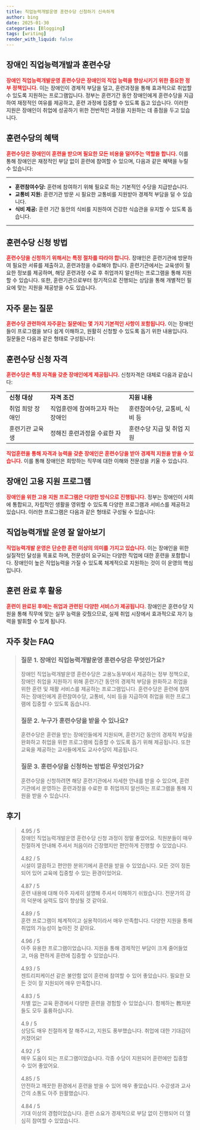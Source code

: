 ```yaml
---
title: 직업능력개발운영 훈련수당 신청하기 신속하게
author: bing
date: 2025-01-30
categories: [Blogging]
tags: [writing]
render_with_liquid: false
---
```



<h2 id='장애인_직업능력개발과_훈련수당'>장애인 직업능력개발과 훈련수당</h2>

<p><b><span style="color: #ee2323;">장애인 직업능력개발운영 훈련수당은 장애인의 직업 능력을 향상시키기 위한 중요한 정부 정책입니다.</span></b> 이는 장애인이 경제적 부담을 덜고, 훈련과정을 통해 효과적으로 취업할 수 있도록 지원하는 프로그램입니다. 정부는 훈련기간 동안 장애인에게 훈련수당을 지급하여 재정적인 여유를 제공하고, 훈련 과정에 집중할 수 있도록 돕고 있습니다. 이러한 지원은 장애인이 취업에 성공하기 위한 전반적인 과정을 지원하는 데 중점을 두고 있습니다.</p>

<h2 id='훈련수당의_혜택'>훈련수당의 혜택</h2>

<p><b><span style="color: #ee2323;">훈련수당은 장애인이 훈련을 받으며 필요한 모든 비용을 덜어주는 역할을 합니다.</span></b> 이를 통해 장애인은 재정적인 부담 없이 훈련에 참여할 수 있으며, 다음과 같은 혜택을 누릴 수 있습니다:</p>

<hr />

<ul>
    <li><b>훈련참여수당:</b> 훈련에 참여하기 위해 필요로 하는 기본적인 수당을 지급받습니다.</li>
    <li><b>교통비 지원:</b> 훈련기관 방문 시 필요한 교통비를 지원받아 경제적 부담을 덜 수 있습니다.</li>
    <li><b>식비 제공:</b> 훈련 기간 동안의 식비를 지원하여 건강한 식습관을 유지할 수 있도록 돕습니다.</li>
</ul>

<hr />

<h2 id='훈련수당_신청방법'>훈련수당 신청 방법</h2>

<p><b><span style="color: #ee2323;">훈련수당을 신청하기 위해서는 특정 절차를 따라야 합니다.</span></b> 장애인은 훈련기관에 방문하여 필요한 서류를 제출하고, 훈련과정을 수료해야 합니다. 훈련기관에서는 교육생이 필요한 정보를 제공하며, 해당 훈련과정 수료 후 취업까지 알선하는 프로그램을 통해 지원할 수 있습니다. 또한, 훈련기관으로부터 정기적으로 진행되는 상담을 통해 개별적인 필요에 맞는 지원을 제공받을 수도 있습니다.</p>

<h2 id='자주묻는질문'>자주 묻는 질문</h2>

<p><b><span style="color: #ee2323;">훈련수당 관련하여 자주묻는 질문에는 몇 가지 기본적인 사항이 포함됩니다.</span></b> 이는 장애인들이 프로그램을 보다 쉽게 이해하고, 원활히 신청할 수 있도록 돕기 위한 내용입니다. 질문들은 다음과 같은 형태로 구성됩니다:</p>

<h2 id='훈련수당_신청자격'>훈련수당 신청 자격</h2>

<p><b><span style="color: #ee2323;">훈련수당은 특정 자격을 갖춘 장애인에게 제공됩니다.</span></b> 신청자격은 대체로 다음과 같습니다:</p>

<table>
    <tr>
        <td><b>신청 대상</b></td>
        <td><b>자격 조건</b></td>
        <td><b>지원 내용</b></td>
    </tr>
    <tr>
        <td>취업 희망 장애인</td>
        <td>직업훈련에 참여하고자 하는 장애인</td>
        <td>훈련참여수당, 교통비, 식비 등</td>
    </tr>
    <tr>
        <td>훈련기관 교육생</td>
        <td>정해진 훈련과정을 수료한 자</td>
        <td>훈련수당 지급 및 취업 지원</td>
    </tr>
</table>

<p><b><span style="color: #ee2323;">직업훈련을 통해 자격과 능력을 갖춘 장애인은 훈련수당을 받아 경제적 지원을 받을 수 있습니다.</span></b> 이를 통해 장애인은 희망하는 직무에 대한 이해와 전문성을 키울 수 있습니다.</p>

<h2 id='장애인_고용_지원_프로그램'>장애인 고용 지원 프로그램</h2>

<p><b><span style="color: #ee2323;">장애인을 위한 고용 지원 프로그램은 다양한 방식으로 진행됩니다.</span></b> 정부는 장애인이 사회에 통합되고, 자립적인 생활을 영위할 수 있도록 다양한 프로그램과 서비스를 제공하고 있습니다. 이러한 프로그램은 다음과 같은 형태로 구성될 수 있습니다:</p>

<h2 id='직업능력개발_운영_잘_알아보기'>직업능력개발 운영 잘 알아보기</h2>

<p><b><span style="color: #ee2323;">직업능력개발 운영은 단순한 훈련 이상의 의미를 가지고 있습니다.</span></b> 이는 장애인을 위한 실질적인 달성을 목표로 하며, 전문성이 요구되는 다양한 직업에 대한 훈련을 포함합니다. 장애인이 높은 직업능력을 가질 수 있도록 체계적으로 지원하는 것이 이 운영의 핵심입니다.</p>

<h2 id='훈련완료후_활용'>훈련 완료 후 활용</h2>

<p><b><span style="color: #ee2323;">훈련이 완료된 후에는 취업과 관련된 다양한 서비스가 제공됩니다.</span></b> 장애인은 훈련수당 지원을 통해 직무에 맞는 실무 능력을 갖췄으므로, 실제 취업 시장에서 효과적으로 자기 능력을 발휘할 수 있게 됩니다.</p>


<h2 id='자주_찾는_FAQ'>자주 찾는 FAQ</h2>
<div itemscope="" itemtype="https://schema.org/FAQPage"> 
<blockquote> 
<div itemscope="" itemprop="mainEntity" itemtype="https://schema.org/Question"> 
<h3 itemprop="name">질문 1. 장애인 직업능력개발운영 훈련수당은 무엇인가요?</h3> 
<div itemscope="" itemprop="acceptedAnswer" itemtype="https://schema.org/Answer"> 
<span itemprop="text"> 
<p>장애인 직업능력개발운영 훈련수당은 고용노동부에서 제공하는 정부 정책으로, 장애인 취업을 지원하기 위해 훈련기간 동안의 경제적 부담을 완화하고 취업을 위한 훈련 및 재활 서비스를 제공하는 프로그램입니다. 훈련수당은 훈련에 참여하는 장애인에게 훈련참여수당, 교통비, 식비 등을 지급하여 취업을 위한 프로그램에 집중할 수 있도록 돕습니다.</p> 
</span> 
</div> 
</div> 
<div itemscope="" itemprop="mainEntity" itemtype="https://schema.org/Question"> 
<h3 itemprop="name">질문 2. 누구가 훈련수당을 받을 수 있나요?</h3> 
<div itemscope="" itemprop="acceptedAnswer" itemtype="https://schema.org/Answer"> 
<span itemprop="text"> 
<p>훈련수당은 훈련을 받는 장애인들에게 지원되며, 훈련기간 동안의 경제적 부담을 완화하고 취업을 위한 프로그램에 집중할 수 있도록 돕기 위해 제공됩니다. 또한 교육을 제공하는 교사들에게도 교사수당이 제공됩니다.</p> 
</span> 
</div> 
</div> 
<div itemscope="" itemprop="mainEntity" itemtype="https://schema.org/Question"> 
<h3 itemprop="name">질문 3. 훈련수당을 신청하는 방법은 무엇인가요?</h3> 
<div itemscope="" itemprop="acceptedAnswer" itemtype="https://schema.org/Answer"> 
<span itemprop="text"> 
<p>훈련수당을 신청하려면 해당 훈련기관에서 자세한 안내를 받을 수 있으며, 훈련기관에서 운영하는 훈련과정을 수료한 후 취업까지 알선하는 프로그램을 통해 지원을 받을 수 있습니다.</p> 
</span> 
</div> 
</div> 
</blockquote> 
</div>
<h2 id='후기'>후기</h2>
<div itemscope itemtype="https://schema.org/Product">
  <blockquote>
  <div itemprop="review" itemscope itemtype="https://schema.org/Review">
      <div itemprop="reviewRating" itemscope itemtype="https://schema.org/Rating"> <span itemprop="ratingValue">4.95</span> / <span itemprop="bestRating">5</span> </div>
      <span itemprop="reviewBody">장애인 직업능력개발운영 훈련수당 신청 과정이 정말 좋았어요. 직원분들이 매우 친절하게 안내해 주셔서 처음이라 긴장했지만 편안하게 진행할 수 있었습니다.</span>
  </div>
  <br>
  <div itemprop="review" itemscope itemtype="https://schema.org/Review">
      <div itemprop="reviewRating" itemscope itemtype="https://schema.org/Rating"> <span itemprop="ratingValue">4.82</span> / <span itemprop="bestRating">5</span> </div>
      <span itemprop="reviewBody">시설이 깔끔하고 편안한 분위기에서 훈련을 받을 수 있었습니다. 모든 것이 정돈되어 있어 교육에 집중할 수 있는 환경이었어요.</span>
  </div>
  <br>
  <div itemprop="review" itemscope itemtype="https://schema.org/Review">
      <div itemprop="reviewRating" itemscope itemtype="https://schema.org/Rating"> <span itemprop="ratingValue">4.87</span> / <span itemprop="bestRating">5</span> </div>
      <span itemprop="reviewBody">훈련 내용에 대해 아주 자세히 설명해 주셔서 이해하기 쉬웠습니다. 전문가의 강의 덕분에 실력도 많이 향상될 것 같아요.</span>
  </div>
  <br>
  <div itemprop="review" itemscope itemtype="https://schema.org/Review">
      <div itemprop="reviewRating" itemscope itemtype="https://schema.org/Rating"> <span itemprop="ratingValue">4.89</span> / <span itemprop="bestRating">5</span> </div>
      <span itemprop="reviewBody">훈련 프로그램이 체계적이고 실용적이라서 매우 만족합니다. 다양한 지원을 통해 취업의 가능성이 높아진 것 같아요.</span>
  </div>
  <br>
  <div itemprop="review" itemscope itemtype="https://schema.org/Review">
      <div itemprop="reviewRating" itemscope itemtype="https://schema.org/Rating"> <span itemprop="ratingValue">4.96</span> / <span itemprop="bestRating">5</span> </div>
      <span itemprop="reviewBody">아주 유용한 프로그램이었습니다. 지원을 통해 경제적인 부담이 크게 줄어들었고, 마음 편하게 훈련에 집중할 수 있었습니다.</span>
  </div>
  <br>
  <div itemprop="review" itemscope itemtype="https://schema.org/Review">
      <div itemprop="reviewRating" itemscope itemtype="https://schema.org/Rating"> <span itemprop="ratingValue">4.93</span> / <span itemprop="bestRating">5</span> </div>
      <span itemprop="reviewBody">젠트리피케이션 같은 불안함 없이 훈련에 참여할 수 있어 좋았습니다. 필요한 모든 것이 잘 지원되어 매우 만족합니다.</span>
  </div>
  <br>
  <div itemprop="review" itemscope itemtype="https://schema.org/Review">
      <div itemprop="reviewRating" itemscope itemtype="https://schema.org/Rating"> <span itemprop="ratingValue">4.83</span> / <span itemprop="bestRating">5</span> </div>
      <span itemprop="reviewBody">차별 없는 교육 환경에서 다양한 훈련을 경험할 수 있었습니다. 함께하는 教자분들도 모두 훌륭하십니다.</span>
  </div>
  <br>
  <div itemprop="review" itemscope itemtype="https://schema.org/Review">
      <div itemprop="reviewRating" itemscope itemtype="https://schema.org/Rating"> <span itemprop="ratingValue">4.9</span> / <span itemprop="bestRating">5</span> </div>
      <span itemprop="reviewBody">상담도 매우 친절하게 잘 해주시고, 지원도 풍부했습니다. 취업에 대한 기대감이 커졌어요!</span>
  </div>
  <br>
  <div itemprop="review" itemscope itemtype="https://schema.org/Review">
      <div itemprop="reviewRating" itemscope itemtype="https://schema.org/Rating"> <span itemprop="ratingValue">4.92</span> / <span itemprop="bestRating">5</span> </div>
      <span itemprop="reviewBody">매우 도움이 되는 프로그램이었습니다. 각종 수당이 지원되어 훈련에만 집중할 수 있어 좋았어요.</span>
  </div>
  <br>
  <div itemprop="review" itemscope itemtype="https://schema.org/Review">
      <div itemprop="reviewRating" itemscope itemtype="https://schema.org/Rating"> <span itemprop="ratingValue">4.85</span> / <span itemprop="bestRating">5</span> </div>
      <span itemprop="reviewBody">안전하고 깨끗한 환경에서 훈련을 받을 수 있어 매우 좋았습니다. 수강생과 교사 간의 소통도 아주 원활했습니다.</span>
  </div>
  <br>
  <div itemprop="review" itemscope itemtype="https://schema.org/Review">
      <div itemprop="reviewRating" itemscope itemtype="https://schema.org/Rating"> <span itemprop="ratingValue">4.84</span> / <span itemprop="bestRating">5</span> </div>
      <span itemprop="reviewBody">기대 이상의 경험이었습니다. 훈련 소요가 경제적으로 부담 없이 진행되어 더 열심히 참여할 수 있었습니다.</span>
  </div>
  </blockquote>
</div>
